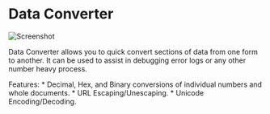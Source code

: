 # Data Converter

![Screenshot](https://raw.githubusercontent.com/attilathedud/vscode-data-converter/master/promos/data-converter.gif "Action")

Data Converter allows you to quick convert sections of data from one form to another. It can be used to assist in debugging error logs or any other number heavy process.

Features:
    * Decimal, Hex, and Binary conversions of individual numbers and whole documents.
    * URL Escaping/Unescaping.
    * Unicode Encoding/Decoding.
